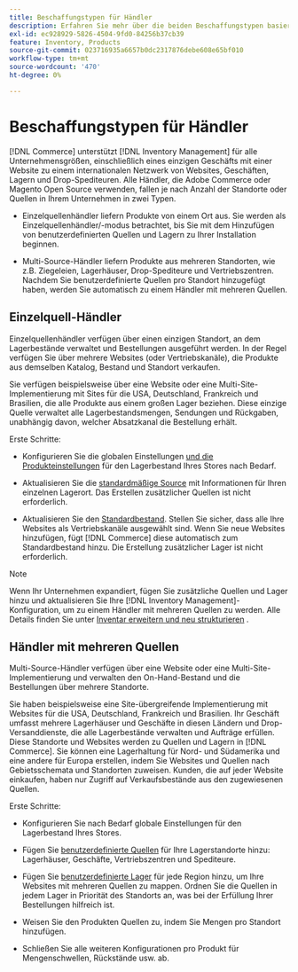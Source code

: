 ```yaml
---
title: Beschaffungstypen für Händler
description: Erfahren Sie mehr über die beiden Beschaffungstypen basierend auf der Anzahl der Standorte oder Quellen in Ihrem Unternehmen.
exl-id: ec928929-5826-4504-9fd0-84256b37cb39
feature: Inventory, Products
source-git-commit: 023716935a6657b0dc2317876debe608e65bf010
workflow-type: tm+mt
source-wordcount: '470'
ht-degree: 0%

---
```


# Beschaffungstypen für Händler

[!DNL Commerce] unterstützt [!DNL Inventory Management] für alle Unternehmensgrößen, einschließlich eines einzigen Geschäfts mit einer Website zu einem internationalen Netzwerk von Websites, Geschäften, Lagern und Drop-Spediteuren. Alle Händler, die Adobe Commerce oder Magento Open Source verwenden, fallen je nach Anzahl der Standorte oder Quellen in Ihrem Unternehmen in zwei Typen.

- Einzelquellenhändler liefern Produkte von einem Ort aus. Sie werden als Einzelquellenhändler/-modus betrachtet, bis Sie mit dem Hinzufügen von benutzerdefinierten Quellen und Lagern zu Ihrer Installation beginnen.

- Multi-Source-Händler liefern Produkte aus mehreren Standorten, wie z.B. Ziegeleien, Lagerhäuser, Drop-Spediteure und Vertriebszentren. Nachdem Sie benutzerdefinierte Quellen pro Standort hinzugefügt haben, werden Sie automatisch zu einem Händler mit mehreren Quellen.

## Einzelquell-Händler

Einzelquellenhändler verfügen über einen einzigen Standort, an dem Lagerbestände verwaltet und Bestellungen ausgeführt werden. In der Regel verfügen Sie über mehrere Websites (oder Vertriebskanäle), die Produkte aus demselben Katalog, Bestand und Standort verkaufen.

Sie verfügen beispielsweise über eine Website oder eine Multi-Site-Implementierung mit Sites für die USA, Deutschland, Frankreich und Brasilien, die alle Produkte aus einem großen Lager beziehen. Diese einzige Quelle verwaltet alle Lagerbestandsmengen, Sendungen und Rückgaben, unabhängig davon, welcher Absatzkanal die Bestellung erhält.

Erste Schritte:

- Konfigurieren Sie die globalen Einstellungen [und die Produkteinstellungen](configuration.md) für den Lagerbestand Ihres Stores nach Bedarf.

- Aktualisieren Sie die [standardmäßige Source](sources-manage.md) mit Informationen für Ihren einzelnen Lagerort. Das Erstellen zusätzlicher Quellen ist nicht erforderlich.

- Aktualisieren Sie den [Standardbestand](stocks-manage.md). Stellen Sie sicher, dass alle Ihre Websites als Vertriebskanäle ausgewählt sind. Wenn Sie neue Websites hinzufügen, fügt [!DNL Commerce] diese automatisch zum Standardbestand hinzu. Die Erstellung zusätzlicher Lager ist nicht erforderlich.

>[!NOTE]
>
>Wenn Ihr Unternehmen expandiert, fügen Sie zusätzliche Quellen und Lager hinzu und aktualisieren Sie Ihre [!DNL Inventory Management]-Konfiguration, um zu einem Händler mit mehreren Quellen zu werden. Alle Details finden Sie unter [Inventar erweitern und neu strukturieren](expand-restructure.md) .

## Händler mit mehreren Quellen

Multi-Source-Händler verfügen über eine Website oder eine Multi-Site-Implementierung und verwalten den On-Hand-Bestand und die Bestellungen über mehrere Standorte.

Sie haben beispielsweise eine Site-übergreifende Implementierung mit Websites für die USA, Deutschland, Frankreich und Brasilien. Ihr Geschäft umfasst mehrere Lagerhäuser und Geschäfte in diesen Ländern und Drop-Versanddienste, die alle Lagerbestände verwalten und Aufträge erfüllen. Diese Standorte und Websites werden zu Quellen und Lagern in [!DNL Commerce]. Sie können eine Lagerhaltung für Nord- und Südamerika und eine andere für Europa erstellen, indem Sie Websites und Quellen nach Gebietsschemata und Standorten zuweisen. Kunden, die auf jeder Website einkaufen, haben nur Zugriff auf Verkaufsbestände aus den zugewiesenen Quellen.

Erste Schritte:

- Konfigurieren Sie nach Bedarf globale Einstellungen für den Lagerbestand Ihres Stores.

- Fügen Sie [benutzerdefinierte Quellen](sources-add.md) für Ihre Lagerstandorte hinzu: Lagerhäuser, Geschäfte, Vertriebszentren und Spediteure.

- Fügen Sie [benutzerdefinierte Lager](stocks-add.md) für jede Region hinzu, um Ihre Websites mit mehreren Quellen zu mappen. Ordnen Sie die Quellen in jedem Lager in Priorität des Standorts an, was bei der Erfüllung Ihrer Bestellungen hilfreich ist.

- Weisen Sie den Produkten Quellen zu, indem Sie Mengen pro Standort hinzufügen.

- Schließen Sie alle weiteren Konfigurationen pro Produkt für Mengenschwellen, Rückstände usw. ab.
